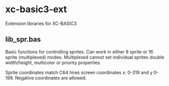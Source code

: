 # xc-basic3-ext
Extension libraries for XC-BASIC3

## lib_spr.bas

Basic functions for controlling sprites. Can work in either 8 sprite or 16 sprite (multiplexed) modes.
Multiplexed cannot set individual sprites double width/height, multicolor or priority properties.

Sprite coordinates match C64 hires screen coordinates x: 0-319 and y 0-199. Negative coordinates
are allowed.

